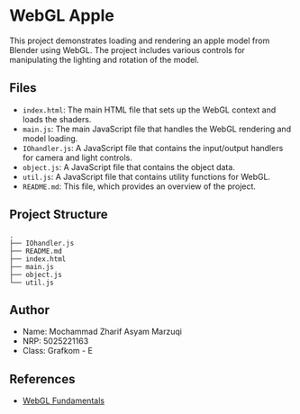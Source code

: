 # WebGL Apple

This project demonstrates loading and rendering an apple model from Blender using WebGL. The project includes various controls for manipulating the lighting and rotation of the model.

## Files

- `index.html`: The main HTML file that sets up the WebGL context and loads the shaders.
- `main.js`: The main JavaScript file that handles the WebGL rendering and model loading.
- `IOhandler.js`: A JavaScript file that contains the input/output handlers for camera and light controls.
- `object.js`: A JavaScript file that contains the object data.
- `util.js`: A JavaScript file that contains utility functions for WebGL.
- `README.md`: This file, which provides an overview of the project.

## Project Structure

```
.
├── IOhandler.js
├── README.md
├── index.html
├── main.js
├── object.js
└── util.js
```

## Author

- Name: Mochammad Zharif Asyam Marzuqi
- NRP: 5025221163
- Class: Grafkom - E

## References

- [WebGL Fundamentals](https://webglfundamentals.org/)
